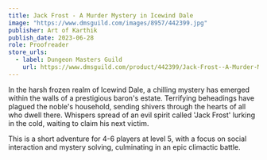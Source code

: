 ```yaml
---
title: Jack Frost - A Murder Mystery in Icewind Dale
image: "https://www.dmsguild.com/images/8957/442399.jpg"
publisher: Art of Karthik
publish_date: 2023-06-28
role: Proofreader
store_urls:
  - label: Dungeon Masters Guild
    url: https://www.dmsguild.com/product/442399/Jack-Frost--A-Murder-Mystery-in-Icewind-Dale
---
```


In the harsh frozen realm of Icewind Dale, a chilling mystery has emerged within the walls of a prestigious baron's estate. Terrifying beheadings have plagued the noble's household, sending shivers through the hearts of all who dwell there. Whispers spread of an evil spirit called 'Jack Frost' lurking in the cold, waiting to claim his next victim.

This is a short adventure for 4-6 players at level 5, with a focus on social interaction and mystery solving, culminating in an epic climactic battle.